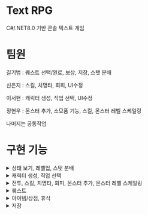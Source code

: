 # Text RPG
C#/.NET8.0 기반 콘솔 텍스트 게임

# 팀원
  길기범 : 퀘스트 선택/완료, 보상, 저장, 스탯 분배
  
  신은지 : 스킬, 치명타, 회피, UI수정
  
  이서현 : 캐릭터 생성, 직업 선택, UI수정
  
  정현우 : 몬스터 추가, 소모품 기능, 스킬, 몬스터 레벨 스케일링

  나머지는 공동작업

# 구현 기능
<details> 
<summary>상태 보기, 레벨업, 스탯 분배</summary>
  
  #### 상태 보기
  <img src = "https://github.com/GGB97/TextRPG_18/assets/78461967/f09dd9c3-93c1-48f4-880d-e91035ea1716">
  
  #### 레벨업
  <img src = "https://github.com/GGB97/TextRPG_18/assets/78461967/02df108d-f46a-4237-8b74-de765e3166a9">

  #### 스탯 분배
    ----- 스탯 포인트 사용시 (+원하는 스탯),(-스탯포인트 차감) -----
  <img src = "https://github.com/GGB97/TextRPG_18/assets/78461967/83f43f00-4b38-4b08-9465-1ca7aea8a275">   

  
</details>


<details> 
<summary>캐릭터 생성, 직업 선택</summary>
  
  #### 캐릭터 생성
  <img src = "https://github.com/GGB97/TextRPG_18/assets/154600776/36e2993c-8e3f-4fb6-93b3-309d79c20984">
  
  #### 직업 선택
  <img src = "https://github.com/GGB97/TextRPG_18/assets/154600776/cc1a042a-24dc-4e3e-adbf-c09e1b1c17f1">
</details>

<details> 
<summary>전투, 스킬, 치명타, 회피, 몬스터 추가, 몬스터 레벨 스케일링</summary>

  #### 전투
  <img src = "https://github.com/GGB97/TextRPG_18/assets/154600776/c3303dd9-204f-4af6-bea3-52f379b41c64" width="800" height="250">
  <img src = "https://github.com/GGB97/TextRPG_18/assets/154600776/3f6f25b1-5a7a-40fe-a922-ab694c644f2a" width="800" height="500">
  <img src = "https://github.com/GGB97/TextRPG_18/assets/154600776/5016e821-978e-4f9c-8b11-7c0716a9b3a1" width="800" height="500">
  
  #### 스킬
  <img src = "https://github.com/GGB97/TextRPG_18/assets/154600776/92f19b11-ded6-4f02-85bd-d7347b820941" width="800" height="250">
  <img src = "https://github.com/GGB97/TextRPG_18/assets/154600776/65c2f070-11e2-4986-87f4-ec0f9e4c54f7" width="800" height="500">
  
  #### 치명타
  <img src = "https://github.com/GGB97/TextRPG_18/assets/128718414/921e7f15-e0de-4f74-8b76-26438019d3a1">   
  <img src = "https://github.com/GGB97/TextRPG_18/assets/128718414/67923f52-0b92-44ca-8791-3483f0585122"> 
    
  #### 회피
  <img src = "https://github.com/GGB97/TextRPG_18/assets/128718414/93158f17-1065-484b-9a28-3b77730805dc">
  <img src = "https://github.com/GGB97/TextRPG_18/assets/128718414/b1daf177-f864-4848-ae0c-e8f109a7938c">
    
  #### 몬스터 추가
    추가한 몬스터 종류: 고블린 / 오크 / 리자드맨 / 고블린 사제 / 트롤 / 흡혈 박쥐
    -각 몬스터는 랜덤 확률로 고유의 스킬을 사용한다.
    -고블린 : 두 개의 스킬을 가진다. 1.'고블린' 또는 '고블린 사제'를 하나 전투에 불러온다. 2. 대기한다.
    -오크 : 자신의 ATK*0.5 만큼 자해하고 플레이어에게 ATK의 2배 데미지를 입힌다.
    -리자드맨 : 두번 공격한다. 총합 계수는 ATK의 2배 데미지.
    -고블린 사제 : 동료 몬스터를 하나 랜덤으로 회복시킨다. 또는 죽은 동료 몬스터를 낮은 확률로 부활시킨다.
    -트롤 : 높은 확률로 대기하면서 회복한다. 체력 회복 + 최대체력 증가(대)
    -흡혈 박쥐 : 플레이어를 공격하고 공격량만큼 회복한다. 흡혈로 체력이 최대에 도달할 시 최대체력 증가(중)
    
    -고블린은 평균 하위의 능력치를 가진다.
    -오크는 평균의 공격력과 높은 체력, 낮은 회피 수치를 가진다.
    -리자드맨은 높은 공격력과 낮은 체력, 높은 회피 수치를 가진다.
    -고블린 사제는 가장 낮은 공격력과 높은 체력, 낮은 회피 수치를 가진다.
    -트롤은 가장 높은 체력과 가장 높은 공격력, 가장 낮은 회피 수치를 가진다.
    -흡혈 박쥐는 낮은 체력, 가장 높은 회피 수치를 가진다.
    
    -고블린 사제, 트롤, 흡혈 박쥐는 랜덤 확률로 포션 3종 중 하나를 드랍한다.
  
  #### 레벨 스케일링
    Player 레벨에 비례해 던전에 출현하는 몬스터가 강해진다.
    -Player 레벨에 따라 전투에 출현하는 몬스터 수의 랜덤값 최대치가 1 증가한다.
    -Player 레벨에 비례한 랜덤값의 *7만큼 몬스터의 최대 체력이 증가한다.
    -Player 레벨에 비례한 랜덤값의 *4만큼 몬스터의 공격력이 증가한다.
    -Player 레벨에 비례한 랜덤값의 *25만큼 몬스터가 드랍하는 골드량이 증가한다.
    -Player 레벨에 비례한 랜덤값의 *15만큼 몬스터가 드랍하는 경험치량이 증가한다.
    -Player 레벨에 비례한 랜덤값의 1/2만큼 몬스터의 회피치가 증가한다.
</details>

<details> 
<summary>퀘스트</summary>
  
  ### 기본 상태
  ![Quest_Default](https://github.com/GGB97/TextRPG_18/assets/99232361/00aee39b-2b33-4fa2-bcbd-dd76d6164a06)
  
  #### 퀘스트 수락
  ![Quest_Accept](https://github.com/GGB97/TextRPG_18/assets/99232361/41297573-bce4-4550-a613-13ab71a0acdf)
    
  #### 퀘스트 포기
  ![Quest_Abandon](https://github.com/GGB97/TextRPG_18/assets/99232361/4a772edd-e7d8-4813-80d4-587335f17c27)

  #### 퀘스트 완료
  ![Quest_Clear1](https://github.com/GGB97/TextRPG_18/assets/99232361/89a1ab16-aeb1-4721-9e24-e9aae514a7d6)
  ![Quest_Clear2](https://github.com/GGB97/TextRPG_18/assets/99232361/ff7a53fc-a091-410a-af69-fbb5b0bfe15c)
</details>

<details> 
<summary>아이템/상점, 휴식</summary>

  #### 인벤토리 기본 상태
  ![item_Default](https://github.com/GGB97/TextRPG_18/assets/99232361/3b2445be-b339-4bca-9d2b-08fbf4527e18)

  
  #### 장비 장착/해체
  ![Equip](https://github.com/GGB97/TextRPG_18/assets/99232361/9fcb5a93-f2b0-4a4f-9fcb-fe037c85a5ca)
  ![unEquip](https://github.com/GGB97/TextRPG_18/assets/99232361/81156c8f-a57c-4363-b6d3-5ed16a0cd4d3)

  
  #### 소모품 사용
  ![use_Item](https://github.com/GGB97/TextRPG_18/assets/99232361/1f8a9ce1-d9e0-47fa-9d82-9fb52e110a29)
  ![use_full](https://github.com/GGB97/TextRPG_18/assets/99232361/9b09ba01-94a7-48d5-9db0-2789dda595a9)


  #### 상점 기본
  ![store_Default](https://github.com/GGB97/TextRPG_18/assets/99232361/b31dcf51-1512-4dbd-91d8-605a3e61b1ea)

  
  #### 아이템 구매/판매
  ![Store_Buy](https://github.com/GGB97/TextRPG_18/assets/99232361/2a9386e3-97f5-461c-8cc4-2082b0ca9871)
  ![Store_Sell](https://github.com/GGB97/TextRPG_18/assets/99232361/57aacd0f-1251-47a3-afff-ec5afdc3543c)


  #### 휴식
  ![Rest](https://github.com/GGB97/TextRPG_18/assets/99232361/702331d5-52d1-4f01-8ea9-b20a3ed0908b)
  ![Rest_full](https://github.com/GGB97/TextRPG_18/assets/99232361/b6c3111a-8c8b-4bb6-a400-acec66f0ed72)
</details>

<details> 
<summary>저장</summary>
  
  #### 저장
  <img src = "https://github.com/GGB97/TextRPG_18/assets/99232361/42e6b0d5-6a50-4c43-bc06-d55025f0e837">
  
  #### 불러오기
  <img src = "https://github.com/GGB97/TextRPG_18/assets/99232361/42e6b0d5-6a50-4c43-bc06-d55025f0e837">
</details>


